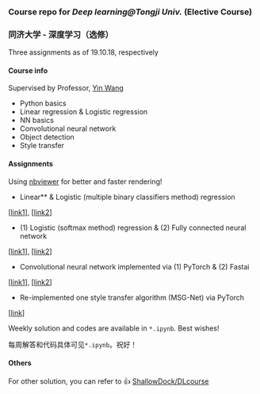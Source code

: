 ### Course repo for *Deep learning@Tongji Univ.* (Elective Course)

### 同济大学 - 深度学习（选修）

Three assignments as of 19.10.18, respectively

#### Course info

Supervised by Professor, [Yin Wang](http://web.eecs.umich.edu/~yinw/)

- Python basics
- Linear regression & Logistic regression
- NN basics
- Convolutional neural network
- Object detection
- Style transfer

#### Assignments

Using [nbviewer](https://nbviewer.jupyter.org/) for better and faster rendering!

- Linear** & Logistic (multiple binary classifiers method) regression

[[link1](https://nbviewer.jupyter.org/github/hibetterheyj/tju_deep_learning/blob/master/assignment/%231/assignment1.1.ipynb)], [[link2](https://nbviewer.jupyter.org/github/hibetterheyj/tju_deep_learning/blob/master/assignment/%231/assignment1.2.ipynb)]

- (1) Logistic (softmax method) regression & (2) Fully connected neural network

[[link1](https://nbviewer.jupyter.org/github/hibetterheyj/tju_deep_learning/blob/master/assignment/%232/softmax-mnist.ipynb)], [[link2](https://nbviewer.jupyter.org/github/hibetterheyj/tju_deep_learning/blob/master/assignment/%232/shallownn-mnist-torch.ipynb)]

- Convolutional neural network implemented via (1) PyTorch & (2) Fastai

[[link1](https://nbviewer.jupyter.org/github/hibetterheyj/tju_deep_learning/blob/master/assignment/%233/cifar-cnn.ipynb)], [[link2](https://nbviewer.jupyter.org/github/hibetterheyj/tju_deep_learning/blob/master/assignment/%233/CIFAR-Fastai.ipynb)]

- Re-implemented one style transfer algorithm (MSG-Net) via PyTorch

[[link](https://nbviewer.jupyter.org/github/hibetterheyj/tju_deep_learning/blob/master/assignment/%234/HYJ-Minimum-Pack/He-Yujie-msgnet.ipynb)]

Weekly solution and codes are available in `*.ipynb`. Best wishes!

每周解答和代码具体可见`*.ipynb`。祝好！

#### Others

For other solution, you can refer to :thumbsup: [ShallowDock/DLcourse](https://github.com/ShallowDock/DLcourse ) 